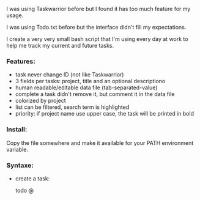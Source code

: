 I was using Taskwarrior before but I found it has too much feature for my usage.

I was using Todo.txt before but the interface didn't fill my expectations.

I create a very very small bash script that I'm using every day at work to help me track my current and future tasks.

### Features:
- task never change ID (not like Taskwarrior)
- 3 fields per tasks: project, title and an optional descriptiono
- human readable/editable data file (tab-separated-value)
- complete a task didn't remove it, but comment it in the data file
- colorized by project
- list can be filtered, search term is highlighted
- priority: if project name use upper case, the task will be printed in bold

### Install:

Copy the file somewhere and make it available for your PATH environment variable.

### Syntaxe:

* create a task:

  todo @<project> <title>
  todo @<project> <title>. <desc>

* list task:

  todo
  todo <filter>

* show task:

  todo <id>

* complete a task:

  todo <id> ok|done

* edit the data file:

  todo ed

